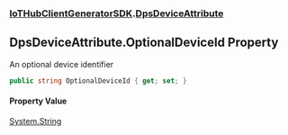 ### [IoTHubClientGeneratorSDK](./IoTHubClientGeneratorSDK.md 'IoTHubClientGeneratorSDK').[DpsDeviceAttribute](./IoTHubClientGeneratorSDK-DpsDeviceAttribute.md 'IoTHubClientGeneratorSDK.DpsDeviceAttribute')
## DpsDeviceAttribute.OptionalDeviceId Property
An optional device identifier  
```csharp
public string OptionalDeviceId { get; set; }
```
#### Property Value
[System.String](https://docs.microsoft.com/en-us/dotnet/api/System.String 'System.String')  
